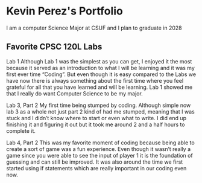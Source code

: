 
# Kevin Perez's Portfolio

I am a computer Science Major at CSUF and I plan to graduate in 2028

## Favorite CPSC 120L Labs

Lab 1 
Although Lab 1 was the simplest as you can get, I enjoyed it the most because it served as an introduction to what I will be learning and it was my first ever time “Coding”. But even though it is easy compared to the Labs we have now there is always something about the first time where you feel grateful for all that you have learned and will be learning. Lab 1 showed me that I really do want Computer Science to be my major.

Lab 3, Part 2
My first time being stumped by coding. Although simple now lab 3 as a whole not just part 2 kind of had me stumped, meaning that I was stuck and I didn’t know where to start or even what to write. I did end up finishing it and figuring it out but it took me around 2 and a half hours to complete it.

Lab 4, Part 2
This was my favorite moment of coding because being able to create a sort of game was a fun experience. Even though it wasn’t really a game since you were able to see the input of player 1 it is the foundation of guessing and can still be improved. It was also around the time we first started using if statements which are really important in our coding even now.
